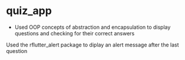 # quiz_app
* Used OOP concepts of abstraction and encapsulation to display questions and checking for their correct answers

Used the rflutter_alert package to diplay an alert message after the last question 
